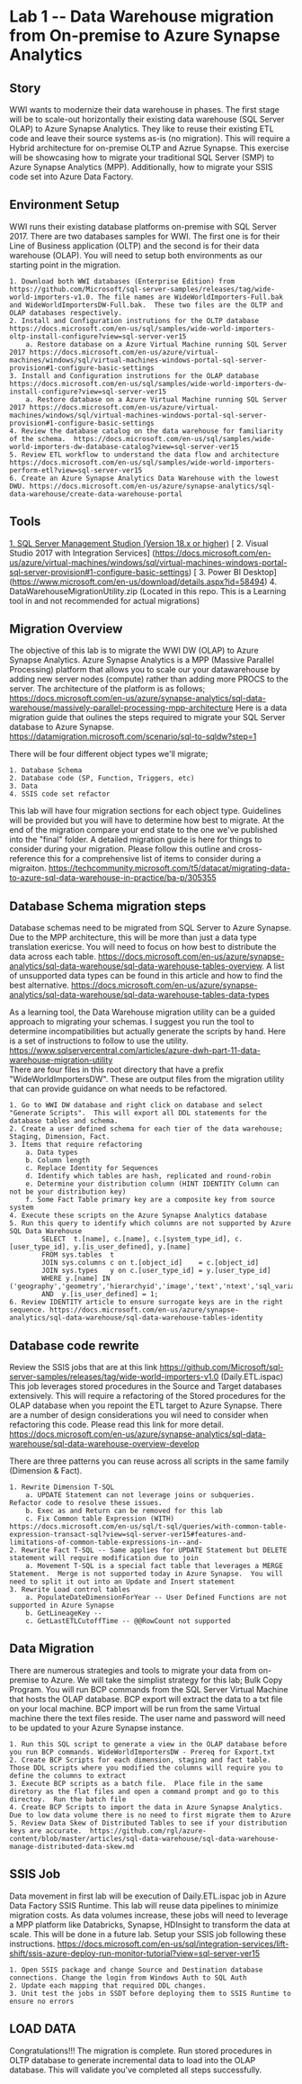# Lab 1 -- Data Warehouse migration from On-premise to Azure Synapse Analytics

## Story

WWI wants to modernize their data warehouse in phases.  The first stage will be to scale-out horizontally their existing data warehouse (SQL Server OLAP) to Azure Synapse Analytics.
They like to reuse their existing ETL code and leave their source systems as-is (no migration).  This will require a Hybrid architecture for on-premise OLTP and Azrue Synapse.  This exercise will
be showcasing how to migrate your traditional SQL Server (SMP) to Azure Synapse Analytics (MPP).  Additionally, how to migrate your SSIS code set into Azure Data Factory.

## Environment Setup

WWI runs their existing database platforms on-premise with SQL Server 2017.  There are two databases samples for WWI.  The first one is for their Line of Business application (OLTP) and the second
is for their data warehouse (OLAP).  You will need to setup both environments as our starting point in the migration.

    1. Download both WWI databases (Enterprise Edition) from https://github.com/Microsoft/sql-server-samples/releases/tag/wide-world-importers-v1.0. The file names are WideWorldImporters-Full.bak
    and WideWorldImportersDW-Full.bak.  These two files are the OLTP and OLAP databases respectively.
    2. Install and Configuration instrutions for the OLTP database  https://docs.microsoft.com/en-us/sql/samples/wide-world-importers-oltp-install-configure?view=sql-server-ver15
        a. Restore database on a Azure Virtual Machine running SQL Server 2017 https://docs.microsoft.com/en-us/azure/virtual-machines/windows/sql/virtual-machines-windows-portal-sql-server-provision#1-configure-basic-settings
    3. Install and Configuration instrutions for the OLAP database https://docs.microsoft.com/en-us/sql/samples/wide-world-importers-dw-install-configure?view=sql-server-ver15
        a. Restore database on a Azure Virtual Machine running SQL Server 2017 https://docs.microsoft.com/en-us/azure/virtual-machines/windows/sql/virtual-machines-windows-portal-sql-server-provision#1-configure-basic-settings
    4. Review the database catalog on the data warehouse for familiarity of the schema.  https://docs.microsoft.com/en-us/sql/samples/wide-world-importers-dw-database-catalog?view=sql-server-ver15
    5. Review ETL workflow to understand the data flow and architecture https://docs.microsoft.com/en-us/sql/samples/wide-world-importers-perform-etl?view=sql-server-ver15
    6. Create an Azure Synapse Analytics Data Warehouse with the lowest DWU. https://docs.microsoft.com/en-us/azure/synapse-analytics/sql-data-warehouse/create-data-warehouse-portal

## Tools

[	1. SQL Server Management Studion (Version 18.x or higher)](https://docs.microsoft.com/en-us/sql/ssms/download-sql-server-management-studio-ssms?view=sql-server-ver15)
[	2. Visual Studio 2017 with Integration Services] (https://docs.microsoft.com/en-us/azure/virtual-machines/windows/sql/virtual-machines-windows-portal-sql-server-provision#1-configure-basic-settings) 
[	3. Power BI Desktop] (https://www.microsoft.com/en-us/download/details.aspx?id=58494)
	4. DataWarehouseMigrationUtility.zip (Located in this repo. This is a Learning tool in and not recommended for actual migrations)


## Migration Overview

The objective of this lab is to migrate the WWI DW (OLAP) to Azure Synapse Analytics.  Azure Synapse Analytics is a MPP (Massive Parallel Processing) platform that allows you to scale our your 
datawarehouse by adding new server nodes (compute) rather than adding more PROCS to the server.  The architecture of the platform is as follows; https://docs.microsoft.com/en-us/azure/synapse-analytics/sql-data-warehouse/massively-parallel-processing-mpp-architecture
Here is a data migration guide that oulines the steps required to migrate your SQL Server database to Azure Synapse.  https://datamigration.microsoft.com/scenario/sql-to-sqldw?step=1

There will be four different object types we'll migrate; 

    1. Database Schema
    2. Database code (SP, Function, Triggers, etc)
    3. Data
    4. SSIS code set refactor

This lab will have four migration sections for each object type.  Guidelines will be provided but you will have to determine how best to migrate.  At the end of the migration compare your 
end state to the one we've published into the "final" folder.  A detailed migration guide is here for things to consider during your migration.  Please follow this outline and cross-reference this
for a comprehensive list of items to consider during a migraiton.  https://techcommunity.microsoft.com/t5/datacat/migrating-data-to-azure-sql-data-warehouse-in-practice/ba-p/305355

## Database Schema migration steps

Database schemas need to be migrated from SQL Server to Azure Synapse.  Due to the MPP architecture, this will be more than just a data type translation exericse.  You will need to focus
on how best to distribute the data across each table.  https://docs.microsoft.com/en-us/azure/synapse-analytics/sql-data-warehouse/sql-data-warehouse-tables-overview.  A list of unsupported data types
can be found in this article and how to find the best alternative.  https://docs.microsoft.com/en-us/azure/synapse-analytics/sql-data-warehouse/sql-data-warehouse-tables-data-types

As a learning tool, the Data Warehouse migration utility can be a guided approach to migrating your schemas.  I suggest you run the tool to determine incompatibilities but actually generate the scripts
by hand.  Here is a set of instructions to follow to use the utility.  https://www.sqlservercentral.com/articles/azure-dwh-part-11-data-warehouse-migration-utility  
There are four files in this root directory that have a prefix "WideWorldImportersDW".  These are output files from the migration utility that can provide guidance on what needs to be refactored.

    1. Go to WWI DW database and right click on database and select "Generate Scripts".  This will export all DDL statements for the database tables and schema.
    2. Create a user defined schema for each tier of the data warehouse; Staging, Dimension, Fact.
    3. Items that require refactoring
        a. Data types
        b. Column length
        c. Replace Identity for Sequences
        d. Identify which tables are hash, replicated and round-robin
        e. Determine your distribution column (HINT IDENTITY Column can not be your distribution key)
        f. Some Fact Table primary key are a composite key from source system
    4. Execute these scripts on the Azure Synapse Analytics database
    5. Run this query to identify which columns are not supported by Azure SQL Data Warehouse
            SELECT  t.[name], c.[name], c.[system_type_id], c.[user_type_id], y.[is_user_defined], y.[name]
            FROM sys.tables  t
            JOIN sys.columns c on t.[object_id]    = c.[object_id]
            JOIN sys.types   y on c.[user_type_id] = y.[user_type_id]
            WHERE y.[name] IN ('geography','geometry','hierarchyid','image','text','ntext','sql_variant','timestamp','xml')
            AND  y.[is_user_defined] = 1;
    6. Review IDENTITY article to ensure surrogate keys are in the right sequence. https://docs.microsoft.com/en-us/azure/synapse-analytics/sql-data-warehouse/sql-data-warehouse-tables-identity
    

## Database code rewrite

Review the SSIS jobs that are at this link https://github.com/Microsoft/sql-server-samples/releases/tag/wide-world-importers-v1.0 (Daily.ETL.ispac)  This job leverages
stored procedures in the Source and Target databases extensively.  This will require a refactoring of the Stored procedures for the OLAP database when you repoint the ETL
target to Azure Synapse.  There are a number of design considerations you wil need to consider when refactoring this code.  Please read this link for more detail. https://docs.microsoft.com/en-us/azure/synapse-analytics/sql-data-warehouse/sql-data-warehouse-overview-develop

There are three patterns you can reuse across all scripts in the same family (Dimension & Fact).  

    1. Rewrite Dimension T-SQL 
        a. UPDATE Statement can not leverage joins or subqueries.  Refactor code to resolve these issues.  
        b. Exec as and Return can be removed for this lab
        c. Fix Common table Expression (WITH) https://docs.microsoft.com/en-us/sql/t-sql/queries/with-common-table-expression-transact-sql?view=sql-server-ver15#features-and-limitations-of-common-table-expressions-in--and-
    2. Rewrite Fact T-SQL -- Same applies for UPDATE Statement but DELETE statement will require modification due to join
        a. Movement T-SQL is a special fact table that leverages a MERGE Statement.  Merge is not supported today in Azure Synapse.  You will need to split it out into an Update and Insert statement
    3. Rewrite Load control tables
        a. PopulateDateDimensionForYear -- User Defined Functions are not supported in Azure Synapse
        b. GetLineageKey -- 
        c. GetLastETLCutoffTime -- @@RowCount not supported

## Data Migration

There are numerous strategies and tools to migrate your data from on-premise to Azure.  We will take the simplist strategy for this lab; Bulk Copy Program.  You will run BCP commands from the 
SQL Server Virtual Machine that hosts the OLAP database.  BCP export will extract the data to a txt file on your local machine.  BCP import will be run from the same Virtual
machine there the text files reside.  The user name and password will need to be updated to your Azure Synapse instance.

    1. Run this SQL script to generate a view in the OLAP database before you run BCP commands. WideWorldImportersDW - Prereq for Export.txt
    2. Create BCP Scripts for each dimension, staging and fact table.  Those DDL scripts where you modified the columns will require you to define the columns to extract
    3. Execute BCP scripts as a batch file.  Place file in the same diretory as the flat files and open a command prompt and go to this directoy.  Run the batch file
    4. Create BCP Scripts to import the data in Azure Synapse Analytics.  Due to low data volume there is no need to first migrate them to Azure
    5. Review Data Skew of Distributed Tables to see if your distribution keys are accurate.  https://github.com/rgl/azure-content/blob/master/articles/sql-data-warehouse/sql-data-warehouse-manage-distributed-data-skew.md

## SSIS Job 

Data movement in first lab will be execution of Daily.ETL.ispac job in Azure Data Factory SSIS Runtime.  This lab will reuse data pipelines to minimize migration costs.
As data volumes increase, these jobs will need to leverage a MPP platform like Databricks, Synapse, HDInsight to transform the data at scale.  This will be done in a future lab.
Setup your SSIS job following these instructions. https://docs.microsoft.com/en-us/sql/integration-services/lift-shift/ssis-azure-deploy-run-monitor-tutorial?view=sql-server-ver15

    1. Open SSIS package and change Source and Destination database connections. Change the login from Windows Auth to SQL Auth
    2. Update each mapping that required DDL changes.
    3. Unit test the jobs in SSDT before deploying them to SSIS Runtime to ensure no errors

## LOAD DATA

Congratulations!!! The migration is complete.  Run stored procedures in OLTP database to generate incremental data to load into the OLAP database.  This will validate you've 
completed all steps successfully.